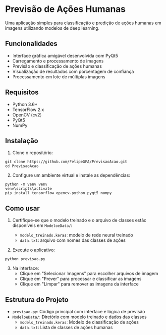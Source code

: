 # Previsão de Ações Humanas

Uma aplicação simples para classificação e predição de ações humanas em imagens utilizando modelos de deep learning.

## Funcionalidades

- Interface gráfica amigável desenvolvida com PyQt5
- Carregamento e processamento de imagens
- Previsão e classificação de ações humanas
- Visualização de resultados com porcentagem de confiança
- Processamento em lote de múltiplas imagens

## Requisitos

- Python 3.6+
- TensorFlow 2.x
- OpenCV (cv2)
- PyQt5
- NumPy

## Instalação

1. Clone o repositório:
```
git clone https://github.com/FelipeGFA/PrevisaoAcao.git
cd PrevisaoAcao
```

2. Configure um ambiente virtual e instale as dependências:
```
python -m venv venv
venv\scripts\activate
pip install tensorflow opencv-python pyqt5 numpy
```

## Como usar

1. Certifique-se que o modelo treinado e o arquivo de classes estão disponíveis em `ModeloeData/`:
   - `modelo_treinado.keras`: modelo de rede neural treinado
   - `data.txt`: arquivo com nomes das classes de ações

2. Execute o aplicativo:
```
python previsao.py
```

3. Na interface:
   - Clique em "Selecionar Imagens" para escolher arquivos de imagem
   - Clique em "Prever" para processar e classificar as imagens
   - Clique em "Limpar" para remover as imagens da interface

## Estrutura do Projeto

- `previsao.py`: Código principal com interface e lógica de previsão
- `ModeloeData/`: Diretório com modelo treinado e dados das classes
  - `modelo_treinado.keras`: Modelo de classificação de ações
  - `data.txt`: Lista de classes de ações humanas
